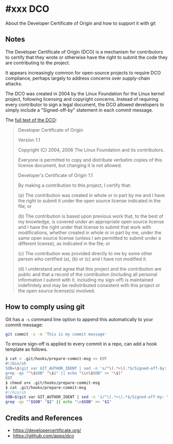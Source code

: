 # #xxx DCO

About the Developer Certificate of Origin and how to support it with git

## Notes

The Developer Certificate of Origin (DCO) is a mechanism for contributors to certify that they wrote or otherwise have the right to submit the code they are contributing to the project.

It appears increasingly common for open-source projects to require DCO compliance,
perhaps largely to address concerns over supply-chain attacks.

The DCO was created in 2004 by the Linux Foundation for the Linux kernel project, following licensing and copyright concerns. Instead of requiring every contributor to sign a legal document, the DCO allowed developers to simply include a "Signed-off-by" statement in each commit message.

The [full text of the DCO](https://developercertificate.org/):

> Developer Certificate of Origin
>
> Version 1.1
>
>Copyright (C) 2004, 2006 The Linux Foundation and its contributors.
>
> Everyone is permitted to copy and distribute verbatim copies of this
> license document, but changing it is not allowed.
>
> Developer's Certificate of Origin 1.1
>
> By making a contribution to this project, I certify that:
>
> (a) The contribution was created in whole or in part by me and I
> have the right to submit it under the open source license
> indicated in the file; or
>
> (b) The contribution is based upon previous work that, to the best
> of my knowledge, is covered under an appropriate open source
> license and I have the right under that license to submit that
> work with modifications, whether created in whole or in part
> by me, under the same open source license (unless I am
> permitted to submit under a different license), as indicated
> in the file; or
>
> (c) The contribution was provided directly to me by some other
> person who certified (a), (b) or (c) and I have not modified
> it.
>
> (d) I understand and agree that this project and the contribution
> are public and that a record of the contribution (including all
> personal information I submit with it, including my sign-off) is
> maintained indefinitely and may be redistributed consistent with
> this project or the open source license(s) involved.

## How to comply using git

Git has a `-s` command line option to append this automatically to your commit message:

```sh
git commit -s -m 'This is my commit message'
```

To ensure sign-off is applied to every commit in a repo, can add a hook template as follows.

```sh
$ cat > .git/hooks/prepare-commit-msg << EOT
#!/bin/sh
SOB=\$(git var GIT_AUTHOR_IDENT | sed -n 's/^\(.*>\).*$/Signed-off-by: \1/p')
grep -qs "^\$SOB" "\$1" || echo "\\n\$SOB" >> "\$1"
EOT
$ chmod u+x .git/hooks/prepare-commit-msg
$ cat .git/hooks/prepare-commit-msg
#!/bin/sh
SOB=$(git var GIT_AUTHOR_IDENT | sed -n 's/^\(.*>\).*$/Signed-off-by: \1/p')
grep -qs "^$SOB" "$1" || echo "\n$SOB" >> "$1"
```

## Credits and References

* <https://developercertificate.org/>
* <https://github.com/apps/dco>
